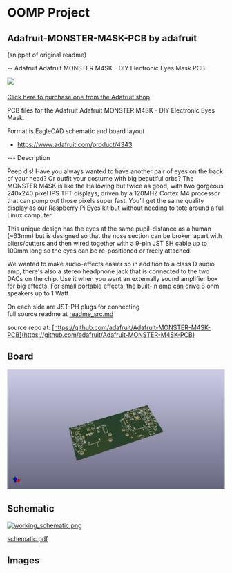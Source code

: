 # OOMP Project  
## Adafruit-MONSTER-M4SK-PCB  by adafruit  
  
(snippet of original readme)  
  
-- Adafruit Adafruit MONSTER M4SK - DIY Electronic Eyes Mask PCB  
  
<a href="http://www.adafruit.com/products/4343"><img src="assets/4343.jpg?raw=true" width="500px"><br/>  
Click here to purchase one from the Adafruit shop</a>  
  
PCB files for the Adafruit Adafruit MONSTER M4SK - DIY Electronic Eyes Mask.   
  
Format is EagleCAD schematic and board layout  
* https://www.adafruit.com/product/4343  
  
--- Description  
  
Peep dis! Have you always wanted to have another pair of eyes on the back of your head? Or outfit your costume with big beautiful orbs? The MONSTER M4SK is like the Hallowing but twice as good, with two gorgeous 240x240 pixel IPS TFT displays, driven by a 120MHZ Cortex M4 processor that can pump out those pixels super fast. You'll get the same quality display as our Raspberry Pi Eyes kit but without needing to tote around a full Linux computer  
  
This unique design has the eyes at the same pupil-distance as a human (~63mm) but is designed so that the nose section can be broken apart with pliers/cutters and then wired together with a 9-pin JST SH cable up to 100mm long so the eyes can be re-positioned or freely attached.  
  
We wanted to make audio-effects easier so in addition to a class D audio amp, there's also a stereo headphone jack that is connected to the two DACs on the chip. Use it when you want an externally sound amplifier box for big effects. For small portable effects, the built-in amp can drive 8 ohm speakers up to 1 Watt.  
  
On each side are JST-PH plugs for connecting  
  full source readme at [readme_src.md](readme_src.md)  
  
source repo at: [https://github.com/adafruit/Adafruit-MONSTER-M4SK-PCB](https://github.com/adafruit/Adafruit-MONSTER-M4SK-PCB)  
## Board  
  
[![working_3d.png](working_3d_600.png)](working_3d.png)  
## Schematic  
  
[![working_schematic.png](working_schematic_600.png)](working_schematic.png)  
  
[schematic pdf](working_schematic.pdf)  
## Images  
